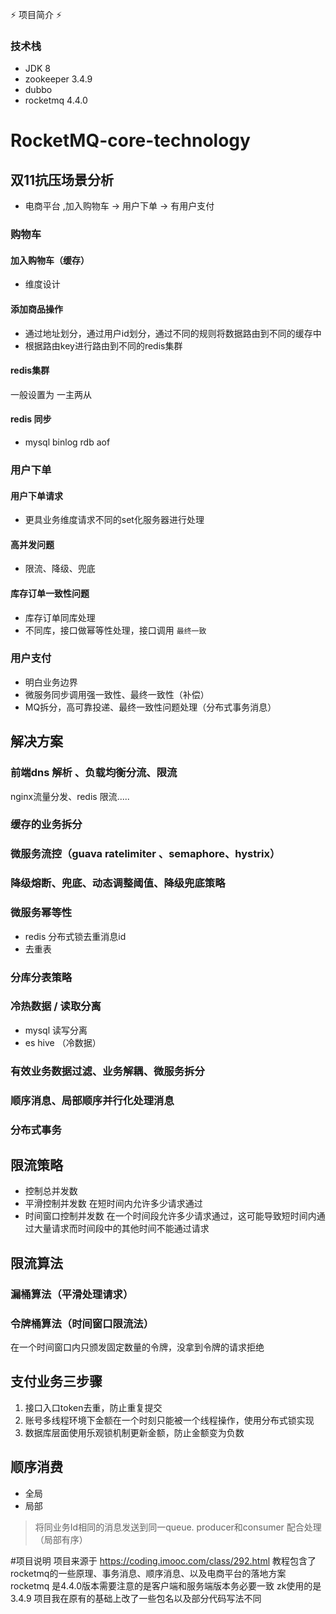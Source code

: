 ⚡ 项目简介 ⚡

### 技术栈
- JDK 8  
- zookeeper 3.4.9
- dubbo 
- rocketmq 4.4.0 

# RocketMQ-core-technology
## 双11抗压场景分析
- 电商平台 ,加入购物车 -> 用户下单 -> 有用户支付

### 购物车
#### 加入购物车（缓存）
- 维度设计 
#### 添加商品操作
- 通过地址划分，通过用户id划分，通过不同的规则将数据路由到不同的缓存中
- 根据路由key进行路由到不同的redis集群
#### redis集群
一般设置为 一主两从
#### redis 同步
- mysql binlog rdb aof
### 用户下单
#### 用户下单请求
- 更具业务维度请求不同的set化服务器进行处理
#### 高并发问题
- 限流、降级、兜底
#### 库存订单一致性问题
- 库存订单同库处理
- 不同库，接口做幂等性处理，接口调用 `最终一致`
### 用户支付
- 明白业务边界
- 微服务同步调用强一致性、最终一致性（补偿）
- MQ拆分，高可靠投递、最终一致性问题处理（分布式事务消息）
## 解决方案
### 前端dns 解析 、负载均衡分流、限流
nginx流量分发、redis 限流.....
### 缓存的业务拆分
### 微服务流控（guava ratelimiter 、semaphore、hystrix）
### 降级熔断、兜底、动态调整阈值、降级兜底策略 
### 微服务幂等性
- redis 分布式锁去重消息id
- 去重表
### 分库分表策略

###  冷热数据 / 读取分离
- mysql 读写分离 
- es hive （冷数据）
### 有效业务数据过滤、业务解耦、微服务拆分
### 顺序消息、局部顺序并行化处理消息
### 分布式事务

## 限流策略
- 控制总并发数
- 平滑控制并发数
  在短时间内允许多少请求通过
- 时间窗口控制并发数
  在一个时间段允许多少请求通过，这可能导致短时间内通过大量请求而时间段中的其他时间不能通过请求
## 限流算法
### 漏桶算法（平滑处理请求）
### 令牌桶算法（时间窗口限流法）
在一个时间窗口内只颁发固定数量的令牌，没拿到令牌的请求拒绝

## 支付业务三步骤
1. 接口入口token去重，防止重复提交
2. 账号多线程环境下金额在一个时刻只能被一个线程操作，使用分布式锁实现
3. 数据库层面使用乐观锁机制更新金额，防止金额变为负数
## 顺序消费
- 全局
- 局部
> 将同业务Id相同的消息发送到同一queue. producer和consumer 配合处理（局部有序）
> 

#项目说明
项目来源于 https://coding.imooc.com/class/292.html
教程包含了rocketmq的一些原理、事务消息、顺序消息、以及电商平台的落地方案
rocketmq 是4.4.0版本需要注意的是客户端和服务端版本务必要一致
zk使用的是3.4.9
项目我在原有的基础上改了一些包名以及部分代码写法不同